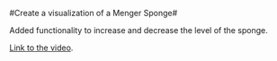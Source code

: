 #Create a visualization of a Menger Sponge#

Added functionality to increase and decrease the level of the sponge.

[Link to the video](https://youtu.be/LG8ZK-rRkXo).
